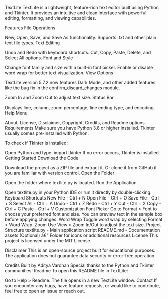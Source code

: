 TextLite
TextLite is a lightweight, feature-rich text editor built using Python and Tkinter. It provides an intuitive and clean interface with powerful editing, formatting, and viewing capabilities.

Features
File Operations

New, Open, Save, and Save As functionality.
Supports .txt and other plain text file types.
Text Editing

Undo and Redo with keyboard shortcuts.
Cut, Copy, Paste, Delete, and Select All options.
Font and Style

Change font family and size with a built-in font picker.
Enable or disable word wrap for better text visualization.
View Options

TextLite version 5.7.2 now features Dark Mode, and other added features like the bug fix in the confirm_discard_changes module.

Zoom In and Zoom Out to adjust text size.
Status Bar

Displays line, column, zoom percentage, line ending type, and encoding.
Help Menu

About, License, Disclaimer, Copyright, Credits, and Readme options.
Requirements
Make sure you have Python 3.8 or higher installed. Tkinter usually comes pre-installed with Python.

To check if Tkinter is installed:

Open Python and type:
import tkinter
If no error occurs, Tkinter is installed.
Getting Started
Download the Code

Download the project as a ZIP file and extract it.
Or clone it from GitHub if you are familiar with version control.
Open the Folder

Open the folder where textlite.py is located.
Run the Application

Open textlite.py in your Python IDE or run it directly by double-clicking.
Keyboard Shortcuts
New File - Ctrl + N
Open File - Ctrl + O
Save File - Ctrl + S
Select All - Ctrl + A
Undo - Ctrl + Z
Redo - Ctrl + Y
Cut - Ctrl + X
Copy - Ctrl + C
Paste - Ctrl + V
Customization
Font Picker
Go to Format > Font to choose your preferred font and size.
You can preview text in the sample box before applying changes.
Word Wrap
Toggle word wrap by selecting Format > Word Wrap.
Zoom
Use View > Zoom In/Out to adjust the text size.
Project Structure
textlite.py - Main application script
README.md - Documentation
assets (Optional) â€“ Folder for icons or additional resources
License
This project is licensed under the MIT License.

Disclaimer
This is an open-source project built for educational purposes. The application does not guarantee data security or error-free operation.

Credits
Built by Aditya Vardhan
Special thanks to the Python and Tkinter communities!
Readme
To open this README file in TextLite:

Go to Help > Readme.
The file opens in a new TextLite window.
Contact
If you encounter any bugs, have feature requests, or would like to contribute, feel free to open an issue or reach out.




